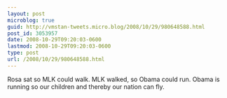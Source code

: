 ```yaml
---
layout: post
microblog: true
guid: http://vmstan-tweets.micro.blog/2008/10/29/980648588.html
post_id: 3053957
date: 2008-10-29T09:20:03-0600
lastmod: 2008-10-29T09:20:03-0600
type: post
url: /2008/10/29/980648588.html
---
```

Rosa sat so MLK could walk. MLK walked, so Obama could run. Obama is running so our children and thereby our nation can fly.
